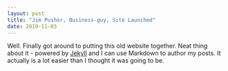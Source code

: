 ```yaml
---
layout: post
title: "Jim Pushor, Business-guy, Site Launched"
date: 2019-11-03
---
```


Well. Finally got around to putting this old website together. Neat thing about it - powered by [Jekyll](http://jekyllrb.com) and I can use Markdown to author my posts. It actually is a lot easier than I thought it was going to be.
